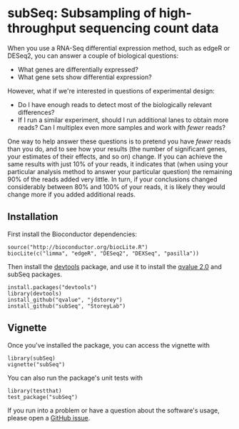 subSeq: Subsampling of high-throughput sequencing count data
=======

When you use a RNA-Seq differential expression method, such as edgeR or DESeq2, you can answer a couple of biological questions:

* What genes are differentially expressed?
* What gene sets show differential expression?

However, what if we're interested in questions of experimental design:

* Do I have enough reads to detect most of the biologically relevant differences?
* If I run a similar experiment, should I run additional lanes to obtain more reads? Can I multiplex even more samples and work with *fewer* reads? 

One way to help answer these questions is to pretend you have *fewer* reads than you do, and to see how your results (the number of significant genes, your estimates of their effects, and so on) change. If you can achieve the same results with just 10\% of your reads, it indicates that (when using your particular analysis method to answer your particular question) the remaining 90\% of the reads added very little. In turn, if your conclusions changed considerably between 80\% and 100\% of your reads, it is likely they would change more if you added additional reads.

Installation
-------------

First install the Bioconductor dependencies:

    source("http://bioconductor.org/biocLite.R")
    biocLite(c("limma", "edgeR", "DESeq2", "DEXSeq", "pasilla"))

Then install the [devtools](https://github.com/hadley/devtools) package, and use it to install the [qvalue 2.0](https://github.com/StoreyLab/qvalue) and subSeq packages. 

    install.packages("devtools")
    library(devtools)
    install_github("qvalue", "jdstorey")
    install_github("subSeq", "StoreyLab")

Vignette
---------------------

Once you've installed the package, you can access the vignette with

    library(subSeq)
    vignette("subSeq")

You can also run the package's unit tests with

    library(testthat)
    test_package("subSeq")

If you run into a problem or have a question about the software's usage, please open a [GitHub issue](https://github.com/StoreyLab/subSeq/issues).
